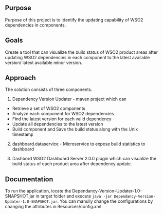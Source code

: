 ## Purpose
Purpose of this project is to identify the updating capability of  WSO2 dependencies in components. 

## Goals
Create a tool that can visualize the build status of WSO2 product areas after updating WSO2 dependencies in each component to the latest available version/ latest available minor version.  

## Approach
The solution consists of three components. 

1. Dependency Version Updater - 
maven project which can 

- Retrieve a set of WSO2 components
- Analyze each component for WSO2 dependencies
- Find the latest version for each valid  dependency
- Update all dependencies to the latest version
- Build component and Save the build status along with the Unix timestamp

2. dashboard.dataservice -
Microservice to expose build statistics to dashboard 

3. Dashbord
WSO2 Dashboard Server 2.0.0 plugin which can visualize the build status of each product area after dependency update.

## Documentation
To run the application, locate the Dependancy-Version-Updater-1.0-SNAPSHOT.jar in target folder and execute `java -jar Dependancy-Version-Updater-1.0-SNAPSHOT.jar`. 
You can manully change the configurations by changing the attributes in Resources/config.xml




 
